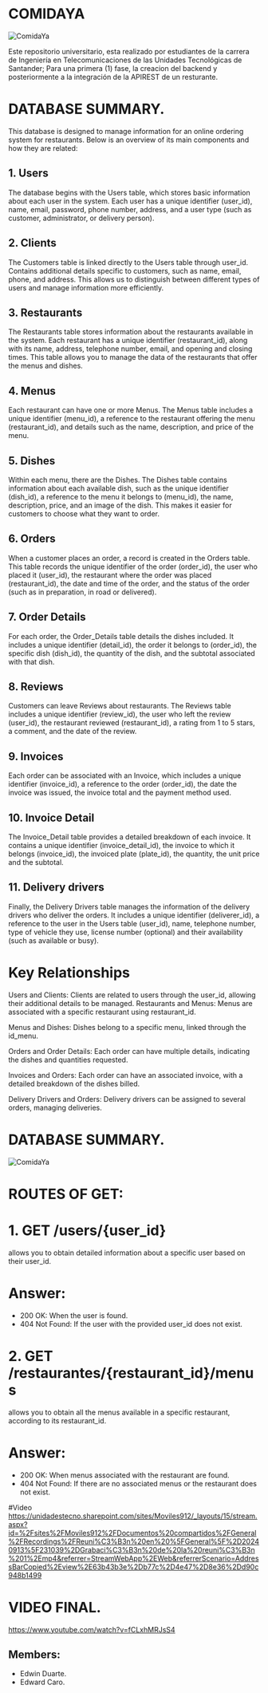 # COMIDAYA
![ComidaYa](https://github.com/user-attachments/assets/a19ca071-b217-444c-b1ac-5a78f7ba91c5)

Este repositorio universitario, esta realizado por estudiantes de la carrera de Ingeniería en Telecomunicaciones de las Unidades Tecnológicas de Santander; Para una primera (1) fase, la creacion del backend y posteriormente a la integración de la APIREST de un resturante.

# DATABASE SUMMARY. 
This database is designed to manage information for an online ordering system for restaurants. Below is an overview of its main components and how they are related:

## 1. Users
The database begins with the Users table, which stores basic information about each user in the system. Each user has a unique identifier (user_id), name, email, password, phone number, address, and a user type (such as customer, administrator, or delivery person).

## 2. Clients
The Customers table is linked directly to the Users table through user_id. Contains additional details specific to customers, such as name, email, phone, and address. This allows us to distinguish between different types of users and manage information more efficiently.

## 3. Restaurants
The Restaurants table stores information about the restaurants available in the system. Each restaurant has a unique identifier (restaurant_id), along with its name, address, telephone number, email, and opening and closing times. This table allows you to manage the data of the restaurants that offer the menus and dishes.

## 4. Menus
Each restaurant can have one or more Menus. The Menus table includes a unique identifier (menu_id), a reference to the restaurant offering the menu (restaurant_id), and details such as the name, description, and price of the menu.

## 5. Dishes
Within each menu, there are the Dishes. The Dishes table contains information about each available dish, such as the unique identifier (dish_id), a reference to the menu it belongs to (menu_id), the name, description, price, and an image of the dish. This makes it easier for customers to choose what they want to order.

## 6. Orders
When a customer places an order, a record is created in the Orders table. This table records the unique identifier of the order (order_id), the user who placed it (user_id), the restaurant where the order was placed (restaurant_id), the date and time of the order, and the status of the order (such as in preparation, in road or delivered).

## 7. Order Details
For each order, the Order_Details table details the dishes included. It includes a unique identifier (detail_id), the order it belongs to (order_id), the specific dish (dish_id), the quantity of the dish, and the subtotal associated with that dish.

## 8. Reviews
Customers can leave Reviews about restaurants. The Reviews table includes a unique identifier (review_id), the user who left the review (user_id), the restaurant reviewed (restaurant_id), a rating from 1 to 5 stars, a comment, and the date of the review.

## 9. Invoices
Each order can be associated with an Invoice, which includes a unique identifier (invoice_id), a reference to the order (order_id), the date the invoice was issued, the invoice total and the payment method used.

## 10. Invoice Detail
The Invoice_Detail table provides a detailed breakdown of each invoice. It contains a unique identifier (invoice_detail_id), the invoice to which it belongs (invoice_id), the invoiced plate (plate_id), the quantity, the unit price and the subtotal.

## 11. Delivery drivers
Finally, the Delivery Drivers table manages the information of the delivery drivers who deliver the orders. It includes a unique identifier (deliverer_id), a reference to the user in the Users table (user_id), name, telephone number, type of vehicle they use, license number (optional) and their availability (such as available or busy).

# Key Relationships
Users and Clients: Clients are related to users through the user_id, allowing their additional details to be managed.
Restaurants and Menus: Menus are associated with a specific restaurant using restaurant_id.

Menus and Dishes: Dishes belong to a specific menu, linked through the id_menu.

Orders and Order Details: Each order can have multiple details, indicating the dishes and quantities requested.

Invoices and Orders: Each order can have an associated invoice, with a detailed breakdown of the dishes billed.

Delivery Drivers and Orders: Delivery drivers can be assigned to several orders, managing deliveries.

# DATABASE SUMMARY. 

![ComidaYa](https://github.com/user-attachments/assets/c8402106-a34e-4e47-b39b-dc8db8d4721a)

# ROUTES OF GET:
# 1. GET /users/{user_id}
allows you to obtain detailed information about a specific user based on their user_id.


# Answer:
* 200 OK: When the user is found.
* 404 Not Found: If the user with the provided user_id does not exist.

# 2. GET /restaurantes/{restaurant_id}/menus
allows you to obtain all the menus available in a specific restaurant, according to its restaurant_id.


# Answer:
* 200 OK: When menus associated with the restaurant are found.
* 404 Not Found: If there are no associated menus or the restaurant does not exist.

#Video 
https://unidadestecno.sharepoint.com/sites/Moviles912/_layouts/15/stream.aspx?id=%2Fsites%2FMoviles912%2FDocumentos%20compartidos%2FGeneral%2FRecordings%2FReuni%C3%B3n%20en%20%5FGeneral%5F%2D20240913%5F231039%2DGrabaci%C3%B3n%20de%20la%20reuni%C3%B3n%201%2Emp4&referrer=StreamWebApp%2EWeb&referrerScenario=AddressBarCopied%2Eview%2E63b43b3e%2Db77c%2D4e47%2D8e36%2Dd90c948b1499

# VIDEO FINAL.
https://www.youtube.com/watch?v=fCLxhMRJsS4

## Members:
* Edwin Duarte.
* Edward Caro.

